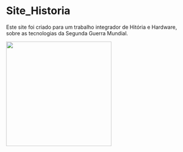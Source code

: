 # Site_Historia
 Este site foi criado para um trabalho integrador de Hitória e Hardware, sobre as tecnologias da Segunda Guerra Mundial.

<img src="https://user-images.githubusercontent.com/123118063/214941102-f7b9ba93-adff-4912-ac0a-f7f1b33b2a95.jpg" height="285" width="285"/>
